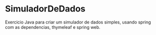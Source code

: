 # SimuladorDeDados

Exercicio Java para criar um simulador de dados simples, usando spring com as dependencias, thymeleaf e spring web.

